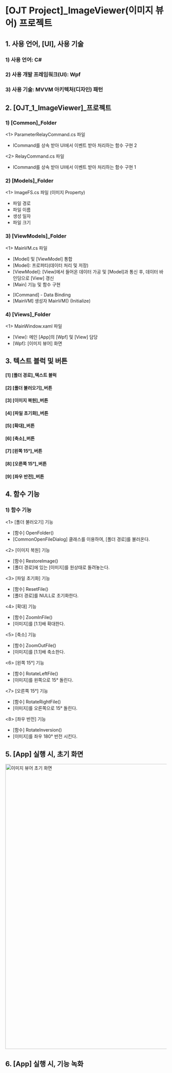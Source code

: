 # [OJT Project]_ImageViewer(이미지 뷰어) 프로젝트


## 1. 사용 언어, [UI], 사용 기술
### 1) 사용 언어: C#
### 2) 사용 개발 프레임워크(UI): Wpf
### 3) 사용 기술: MVVM 아키텍처(디자인) 패턴




## 2. [OJT_1_ImageViewer]_프로젝트
### 1) [Common]_Folder
   <1> ParameterRelayCommand.cs 파일
   - ICommand를 상속 받아 UI에서 이벤트 받아 처리하는 함수 구현 2
     
   <2> RelayCommand.cs 파일
   - ICommand를 상속 받아 UI에서 이벤트 받아 처리하는 함수 구현 1


### 2) [Models]_Folder
   <1> ImageFS.cs 파일 (이미지 Property)
   * 파일 경로
   * 파일 이름
   * 생성 일자
   * 파일 크기

   
### 3) [ViewModels]_Folder
   <1> MainVM.cs 파일
   - [Model] 및 [ViewModel] 통합
   - [Model]: 프로퍼티(데이터 처리 및 저장)
   - [ViewModel]: [View]에서 들어온 데이터 가공 및 [Model]과 통신 후, 데이터 바인딩으로 [View] 갱신
   - [Main] 기능 및 함수 구현
   * [ICommand] - Data Binding
   * [MainVM] 생성자 MainVM() (Initialize)

     
### 4) [Views]_Folder
   <1> MainWindow.xaml 파일
   - [View]: 메인 [App]의 [Wpf] 및 [View] 담당
   - [Wpf]: [이미지 뷰어] 화면




## 3. 텍스트 블럭 및 버튼
#### [1] [폴더 경로]_텍스트 블럭

#### [2] [폴더 불러오기]_버튼

#### [3] [이미지 복원]_버튼

#### [4] [파일 초기화]_버튼

#### [5] [확대]_버튼

#### [6] [축소]_버튼

#### [7] [왼쪽 15°]_버튼

#### [8] [오른쪽 15°]_버튼

#### [9] [좌우 반전]_버튼




## 4. 함수 기능
### 1) 함수 기능
   <1> [폴더 불러오기] 기능
   - [함수] OpenFolder()
   - [CommonOpenFileDialog] 클래스를 이용하여, [폴더 경로]를 불러온다.
     
   <2> [이미지 복원] 기능
   - [함수] RestoreImage()
   - [폴더 경로]에 있는 [이미지]를 원상태로 돌려놓는다.
     
   <3> [파일 초기화] 기능
   - [함수] ResetFile()
   - [폴더 경로]를 NULL로 초기화한다.
   
   <4> [확대] 기능
   - [함수] ZoomInFile()
   - [이미지]를 [1.1]배 확대한다.
   
   <5> [축소] 기능
   - [함수] ZoomOutFile()
   - [이미지]를 [1.1]배 축소한다.

   <6> [왼쪽 15°] 기능
   - [함수] RotateLeftFile()
   - [이미지]를 왼쪽으로 15° 돌린다.
   
   <7> [오른쪽 15°] 기능
   - [함수] RotateRightFile()
   - [이미지]를 오른쪽으로 15° 돌린다.
   
   <8> [좌우 반전] 기능
   - [함수] RotateInversion()
   - [이미지]를 좌우 180° 반전 시킨다.




## 5. [App] 실행 시, 초기 화면
<img width="891" alt="이미지 뷰어 초기 화면" src="https://github.com/Haseung-Song/OJT_1_ImageViewer/assets/63398933/22162013-7c80-43c7-a712-279260156c45">




## 6. [App] 실행 시, 기능 녹화




